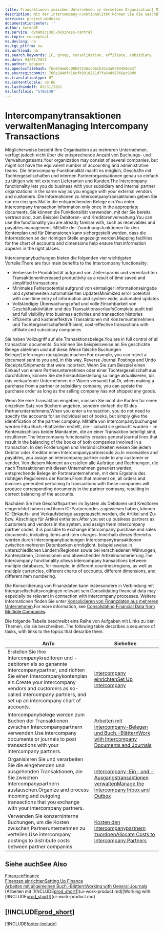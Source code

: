 ```yaml
---
title: Transaktionen zwischen Unternehmen in derselben Organisation| Microsoft Docs
description: Mit der Intercompany-Funktionalität können Sie die Geschäftsvorgänge und - transaktionen zwischen Unternehmen innerhalb derselben Organisation vereinfachen.
services: project-madeira
documentationcenter: ''
author: SorenGP
ms.service: dynamics365-business-central
ms.topic: conceptual
ms.devlang: na
ms.tgt_pltfrm: na
ms.workload: na
ms.search.keywords: IC, group, consolidation, affiliate, subsidiary
ms.date: 04/01/2021
ms.author: edupont
ms.openlocfilehash: fbe84deebc00b07536cda6cb36a3a0784450d62f
ms.sourcegitcommit: 766e2840fd16efb901d211d7fa64d96766ac99d9
ms.translationtype: HT
ms.contentlocale: de-DE
ms.lasthandoff: 03/31/2021
ms.locfileid: "5786148"
---
```

# <a name="managing-intercompany-transactions"></a><span data-ttu-id="221b0-103">Intercompanytransaktionen verwalten</span><span class="sxs-lookup"><span data-stu-id="221b0-103">Managing Intercompany Transactions</span></span>
<span data-ttu-id="221b0-104">Möglicherweise besteht Ihre Organisation aus mehreren Unternehmen, verfügt jedoch nicht über die entsprechende Anzahl von Buchungs- und Verwaltungsteams.</span><span class="sxs-lookup"><span data-stu-id="221b0-104">Your organization may consist of several companies, but might not have the equivalent number of accounting and administrative teams.</span></span> <span data-ttu-id="221b0-105">Die Intercompany-Funktionalität macht es möglich, Geschäfte mit Tochtergesellschaften und internen Partnerorganisationen genau so einfach zu tätigen wie mit externen Lieferanten und Kunden.</span><span class="sxs-lookup"><span data-stu-id="221b0-105">The Intercompany functionality lets you do business with your subsidiary and internal partner organizations in the same way as you engage with your external vendors and customers.</span></span> <span data-ttu-id="221b0-106">Die Informationen zu Intercompanytransaktionen geben Sie nur ein einziges Mal in die entsprechenden Belege ein.</span><span class="sxs-lookup"><span data-stu-id="221b0-106">You enter intercompany transaction information only once in the appropriate documents.</span></span> <span data-ttu-id="221b0-107">Sie können die Funktionalität verwenden, mit der Sie bereits vertraut sind, zum Beispiel Debitoren- und Kreditorenverwaltung.</span><span class="sxs-lookup"><span data-stu-id="221b0-107">You can use the functionality you are already familiar with, such as receivables and payables management.</span></span> <span data-ttu-id="221b0-108">Mithilfe der Zuordnungsfunktionen für den Kontenplan und für Dimensionen kann sichergestellt werden, dass die Informationen an der richtigen Stelle angezeigt werden.</span><span class="sxs-lookup"><span data-stu-id="221b0-108">Mapping facilities for the chart of accounts and dimensions help ensure that information appears in the right places.</span></span>  

<span data-ttu-id="221b0-109">Intercompanybuchungen bieten die folgenden vier wichtigsten Vorteile:</span><span class="sxs-lookup"><span data-stu-id="221b0-109">There are four main benefits to the Intercompany functionality:</span></span>  

- <span data-ttu-id="221b0-110">Verbesserte Produktivität aufgrund von Zeitersparnis und vereinfachten Transaktionen</span><span class="sxs-lookup"><span data-stu-id="221b0-110">Increased productivity as a result of time saved and simplified transactions</span></span>  
- <span data-ttu-id="221b0-111">Minimales Fehlerpotential aufgrund von einmaliger Informationseingabe und systemweiten automatisierten Updates</span><span class="sxs-lookup"><span data-stu-id="221b0-111">Minimized error potential with one-time entry of information and system-wide, automated updates</span></span>  
- <span data-ttu-id="221b0-112">Vollständiger Überwachungspfad und volle Einsehbarkeit von Geschäftsaktivitäten und des Transaktionsverlaufs</span><span class="sxs-lookup"><span data-stu-id="221b0-112">Complete audit trail and full visibility into business activities and transaction histories</span></span>  
- <span data-ttu-id="221b0-113">Effiziente und kosteneffektive Transaktionen mit Konzernunternehmen und Tochtergesellschaften</span><span class="sxs-lookup"><span data-stu-id="221b0-113">Efficient, cost-effective transactions with affiliate and subsidiary companies</span></span>  

<span data-ttu-id="221b0-114">Sie haben Vollzugriff auf alle Transaktionsbelege.</span><span class="sxs-lookup"><span data-stu-id="221b0-114">You are in full control of all transaction documents.</span></span> <span data-ttu-id="221b0-115">So können Sie beispielsweise an Sie geschickte Belege ablehnen und auf diese Weise falsche Buchungen Belege/Lieferungen rückgängig machen.</span><span class="sxs-lookup"><span data-stu-id="221b0-115">For example, you can reject a document sent to you and, in this way, Reverse Journal Postings and Undo Receipts/Shipments that were incorrect.</span></span> <span data-ttu-id="221b0-116">Wenn Sie zum Beispiel einen Einkauf von einem Partnerunternehmen oder einer Tochtergesellschaft aus durchführen, können Sie die Einkaufsbestellung so lange aktualisieren, bis das verkaufende Unternehmen die Waren versandt hat.</span><span class="sxs-lookup"><span data-stu-id="221b0-116">Or, when making a purchase from a partner or subsidiary company, you can update the purchase order as long as the selling company has not shipped any goods.</span></span>  

<span data-ttu-id="221b0-117">Wenn Sie eine Transaktion eingeben, müssen Sie nicht die Konten für einen einzelnen Satz von Büchern angeben, sondern einfach die ID des Partnerunternehmens.</span><span class="sxs-lookup"><span data-stu-id="221b0-117">When you enter a transaction, you do not need to specify the accounts for an individual set of books, but simply give the identification of the partner company.</span></span> <span data-ttu-id="221b0-118">Mithilfe von Intercompanybuchungen werden Fibu Buch.-Blattzeilen erstellt, die - sobald sie gebucht wurden - im Kontenabschluss beider Mandanten, die an einer Transaktion beteiligt sind, resultieren.</span><span class="sxs-lookup"><span data-stu-id="221b0-118">The Intercompany functionality creates general journal lines that result in the balancing of the books of both companies involved in a transaction.</span></span> <span data-ttu-id="221b0-119">In den Forderungen und Verbindlichkeiten weisen Sie jedem Debitor oder Kreditor einen Intercompanypartnercode zu.</span><span class="sxs-lookup"><span data-stu-id="221b0-119">In receivables and payables, you assign an intercompany partner code to any customer or vendor.</span></span> <span data-ttu-id="221b0-120">Von diesem Moment an erstellen alle Aufträge und Rechnungen, die nach Transaktionen mit diesen Unternehmen generiert werden, entsprechende Belege im Partnerunternehmen, mit dem Ergebnis des richtigen Regulierens der Konten.</span><span class="sxs-lookup"><span data-stu-id="221b0-120">From that moment on, all orders and invoices generated pertaining to transactions with these companies will produce corresponding documents in the partner company, resulting in correct balancing of the accounts.</span></span>  

 <span data-ttu-id="221b0-121">Nachdem Sie Ihre Geschäftspartner im System als Debitoren und Kreditoren eingerichtet haben und ihnen IC-Partnercodes zugewiesen haben, können IC-Einkaufs- und Verkaufsbelege ausgetauscht werden, die Artikel und Zu- bzw. Abschläge für Artikel enthalten.</span><span class="sxs-lookup"><span data-stu-id="221b0-121">After you set up business partners as customers and vendors in the system, and assign them intercompany partner codes, it is possible to exchange intercompany purchase and sales documents, including items and item charges.</span></span> <span data-ttu-id="221b0-122">Innerhalb dieses Bereichs werden durch Intercompanybuchungen Intercompanytransaktionen zwischen mehreren Datenbanken ermöglicht, beispielsweise in unterschiedlichen Ländern/Regionen sowie bei verschiedenen Währungen, Kontenplänen, Dimensionen und abweichender Artikelnummerierung.</span><span class="sxs-lookup"><span data-stu-id="221b0-122">The Intercompany functionality allows intercompany transactions between multiple databases, for example, in different countries/regions, as well as multiple currencies, different charts of accounts, different dimensions, and different item numbering.</span></span>  

<span data-ttu-id="221b0-123">Die Konsolidierung von Finanzdaten kann insbesondere in Verbindung mit Intergesellschaftsvorgängen relevant sein.</span><span class="sxs-lookup"><span data-stu-id="221b0-123">Consolidating financial data may especially be relevant in connection with intercompany processes.</span></span> <span data-ttu-id="221b0-124">Weitere Informationen finden Sie unter [Konsolidieren von Finanzdaten aus mehreren Unternehmen](finance-consolidated-company-reporting.md).</span><span class="sxs-lookup"><span data-stu-id="221b0-124">For more information, see [Consolidating Financial Data from Multiple Companies](finance-consolidated-company-reporting.md).</span></span>

<span data-ttu-id="221b0-125">Die folgende Tabelle beschreibt eine Reihe von Aufgaben mit Links zu den Themen, die sie beschreiben..</span><span class="sxs-lookup"><span data-stu-id="221b0-125">The following table describes a sequence of tasks, with links to the topics that describe them.</span></span>

|<span data-ttu-id="221b0-126">An</span><span class="sxs-lookup"><span data-stu-id="221b0-126">To</span></span> |<span data-ttu-id="221b0-127">Siehe</span><span class="sxs-lookup"><span data-stu-id="221b0-127">See</span></span>|
|---|---|
|<span data-ttu-id="221b0-128">Erstellen Sie Ihre Intercompanykreditoren und -debitoren als so genannte Intercompanypartner, und richten Sie einen Intercompanykontenplan ein.</span><span class="sxs-lookup"><span data-stu-id="221b0-128">Create your intercompany vendors and customers as so-called intercompany partners, and set up an intercompany chart of accounts.</span></span>|[<span data-ttu-id="221b0-129">Intercompany einrichten</span><span class="sxs-lookup"><span data-stu-id="221b0-129">Set Up Intercompany</span></span>](intercompany-how-setup.md)|
|<span data-ttu-id="221b0-130">Intercompanybelege werden zum Buchen der Transaktionen zwischen Intercompanypartnern verwenden.</span><span class="sxs-lookup"><span data-stu-id="221b0-130">Use intercompany documents or journals to post transactions with your intercompany partners.</span></span>|[<span data-ttu-id="221b0-131">Arbeiten mit Intercompany-Belegen und Buch.-Blättern</span><span class="sxs-lookup"><span data-stu-id="221b0-131">Work with Intercompany Documents and Journals</span></span>](intercompany-how-work-documents-journals.md)|
|<span data-ttu-id="221b0-132">Organisieren Sie und verarbeiten Sie die eingehenden und ausgehenden Transaktionen, die Sie zwischen Intercompanypartnern austauschen.</span><span class="sxs-lookup"><span data-stu-id="221b0-132">Organize and process incoming and outgoing transactions that you exchange with your intercompany partners.</span></span>|[<span data-ttu-id="221b0-133">Intercompany-Ein- und -Ausgangstransaktionen verwalten</span><span class="sxs-lookup"><span data-stu-id="221b0-133">Manage the Intercompany Inbox and Outbox</span></span>](intercompany-how-manage-intercompany-inbox.md)|
|<span data-ttu-id="221b0-134">Verwenden Sie konzerninterne Buchungen, um die Kosten zwischen Partnerunternehmen zu verteilen.</span><span class="sxs-lookup"><span data-stu-id="221b0-134">Use intercompany postings to distribute costs between partner companies.</span></span>|[<span data-ttu-id="221b0-135">Kosten den Intercompanypartnern zuordnen</span><span class="sxs-lookup"><span data-stu-id="221b0-135">Allocate Costs to Intercompany Partners</span></span>](intercompany-allocate-costs.md)|

## <a name="see-also"></a><span data-ttu-id="221b0-136">Siehe auch</span><span class="sxs-lookup"><span data-stu-id="221b0-136">See Also</span></span>
[<span data-ttu-id="221b0-137">Finanzen</span><span class="sxs-lookup"><span data-stu-id="221b0-137">Finance</span></span>](finance.md)  
[<span data-ttu-id="221b0-138">Finanzen einrichten</span><span class="sxs-lookup"><span data-stu-id="221b0-138">Setting Up Finance</span></span>](finance-setup-finance.md)  
[<span data-ttu-id="221b0-139">Arbeiten mit allgemeinen Buch.-Blättern</span><span class="sxs-lookup"><span data-stu-id="221b0-139">Working with General Journals</span></span>](ui-work-general-journals.md)  
<span data-ttu-id="221b0-140">[Arbeiten mit [!INCLUDE[prod_short](includes/prod_short.md)]](ui-work-product.md)</span><span class="sxs-lookup"><span data-stu-id="221b0-140">[Working with [!INCLUDE[prod_short](includes/prod_short.md)]](ui-work-product.md)</span></span>

## [!INCLUDE[prod_short](includes/free_trial_md.md)]  


[!INCLUDE[footer-include](includes/footer-banner.md)]